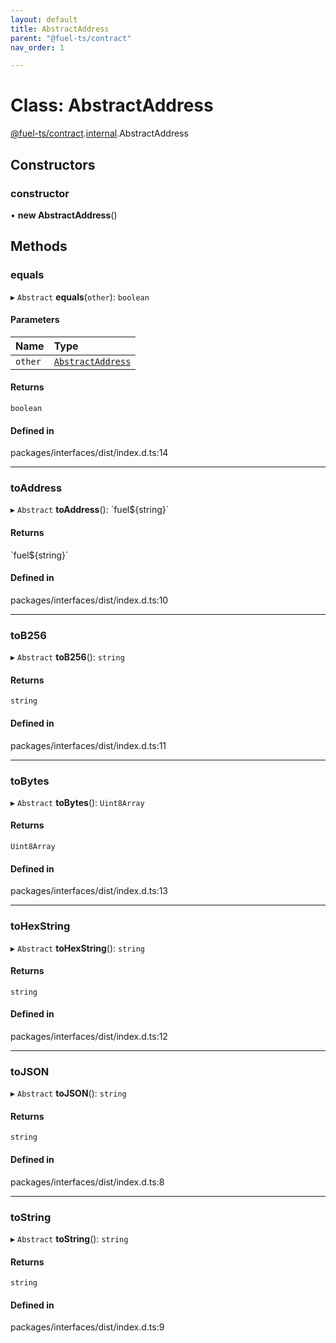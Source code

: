 ```yaml
---
layout: default
title: AbstractAddress
parent: "@fuel-ts/contract"
nav_order: 1

---
```


# Class: AbstractAddress

[@fuel-ts/contract](../index.md).[internal](../namespaces/internal.md).AbstractAddress

## Constructors

### constructor

• **new AbstractAddress**()

## Methods

### equals

▸ `Abstract` **equals**(`other`): `boolean`

#### Parameters

| Name | Type |
| :------ | :------ |
| `other` | [`AbstractAddress`](internal-AbstractAddress.md) |

#### Returns

`boolean`

#### Defined in

packages/interfaces/dist/index.d.ts:14

___

### toAddress

▸ `Abstract` **toAddress**(): \`fuel${string}\`

#### Returns

\`fuel${string}\`

#### Defined in

packages/interfaces/dist/index.d.ts:10

___

### toB256

▸ `Abstract` **toB256**(): `string`

#### Returns

`string`

#### Defined in

packages/interfaces/dist/index.d.ts:11

___

### toBytes

▸ `Abstract` **toBytes**(): `Uint8Array`

#### Returns

`Uint8Array`

#### Defined in

packages/interfaces/dist/index.d.ts:13

___

### toHexString

▸ `Abstract` **toHexString**(): `string`

#### Returns

`string`

#### Defined in

packages/interfaces/dist/index.d.ts:12

___

### toJSON

▸ `Abstract` **toJSON**(): `string`

#### Returns

`string`

#### Defined in

packages/interfaces/dist/index.d.ts:8

___

### toString

▸ `Abstract` **toString**(): `string`

#### Returns

`string`

#### Defined in

packages/interfaces/dist/index.d.ts:9
